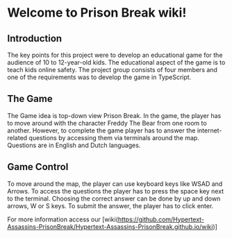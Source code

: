 # Welcome to Prison Break wiki!

## Introduction

The key points for this project were to develop an educational game for the audience of 10 to 12-year-old kids. The educational aspect of the game is to teach kids online safety. The project group consists of four members and one of the requirements was to develop the game in TypeScript. 

## The Game

The Game idea is top-down view Prison Break. In the game, the player has to move around with the character Freddy The Bear from one room to another. However, to complete the game player has to answer the internet-related questions by accessing them via terminals around the map. Questions are in English and Dutch languages.  

## Game Control

To move around the map, the player can use keyboard keys like WSAD and Arrows. To access the questions the player has to press the space key next to the terminal. Choosing the correct answer can be done by up and down arrows, W or S keys. To submit the answer, the player has to click enter.  

For more information access our [wiki(https://github.com/Hypertext-Assassins-PrisonBreak/Hypertext-Assassins-PrisonBreak.github.io/wiki)]
